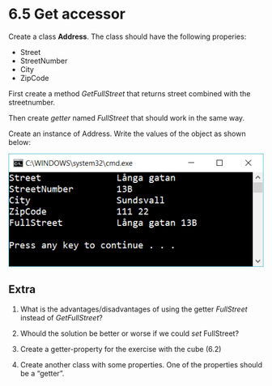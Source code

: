 ﻿# 6.5 Get accessor

Create a class **Address**. The class should have the following properies:

- Street
- StreetNumber
- City
- ZipCode

First create a method *GetFullStreet* that returns street combined with the streetnumber.

Then create *getter* named *FullStreet* that should work in the same way.

Create an instance of Address. Write the values of the object as shown below:

![25](Images/25.png)

## Extra

1. What is the advantages/disadvantages of using the getter *FullStreet* instead of *GetFullStreet*?

2. Whould the solution be better or worse if we could *set* FullStreet?

3. Create a getter-property for the exercise with the cube (6.2)

4. Create another class with some properties. One of the properties should be a “getter”. 